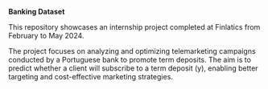 **Banking Dataset**

This repository showcases an internship project completed at Finlatics from February to May 2024. 

The project focuses on analyzing and optimizing telemarketing campaigns conducted by a Portuguese bank to promote term deposits. The aim is to predict whether a client will subscribe to a term deposit (y), enabling better targeting and cost-effective marketing strategies.
